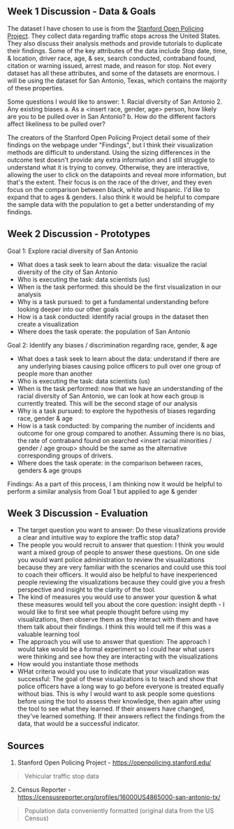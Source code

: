 ## Week 1 Discussion - Data & Goals
The dataset I have chosen to use is from the [Stanford Open Policing Project](https://openpolicing.stanford.edu/).  They collect data regarding traffic stops across the United States.  They also discuss their analysis methods and provide tutorials to duplicate their findings. Some of the key attributes of the data include Stop date, time, & location, driver race, age, & sex, search conducted, contraband found, citation or warning issued, arrest made, and reason for stop.  Not every dataset has all these attributes, and some of the datasets are enormous.  I will be using the dataset for San Antonio, Texas, which contains the majority of these properties.

Some questions I would like to answer: 
	1. Racial diversity of San Antonio
	2. Any existing biases
		a. As a <insert race, gender, age> person, how likely are you to be pulled over in San Antonio?
		b. How do the different factors affect likeliness to be pulled over?

The creators of the Stanford Open Policing Project detail some of their findings on the webpage under "Findings", but I think their visualization methods are difficult to understand.  Using the sizing differences in the outcome test doesn't provide any extra information and I still struggle to understand what it is trying to convey.  Otherwise, they are interactive, allowing the user to click on the datapoints and reveal more information, but that's the extent.  Their focus is on the race of the driver, and they even focus on the comparison between black, white and hispanic.  I'd like to expand that to ages & genders.  I also think it would be helpful to compare the sample data with the population to get a better understanding of my findings.

## Week 2 Discussion - Prototypes
Goal 1: Explore racial diversity of San Antonio
- What does a task seek to learn about the data: visualize the racial diversity of the city of San Antonio
- Who is executing the task: data scientists (us)
- When is the task performed: this should be the first visualization in our analysis 
- Why is a task pursued: to get a fundamental understanding before looking deeper into our other goals
- How is a task conducted: identify racial groups in the dataset then create a visualization
- Where does the task operate: the population of San Antonio 

Goal 2: Identify any biases / discrimination regarding race, gender, & age 
- What does a task seek to learn about the data: understand if there are any underlying biases causing police officers to pull over one group of people more than another
- Who is executing the task: data scientists (us)
- When is the task performed: now that we have an understanding of the racial diversity of San Antonio, we can look at how each group is currently treated.  This will be the second stage of our analysis
- Why is a task pursued: to explore the hypothesis of biases regarding race, gender & age
- How is a task conducted: by comparing the number of incidents and outcome for one group compared to another.  Assuming there is no bias, the rate of contraband found on searched <insert racial minorities / gender / age group> should be the same as the alternative corresponding groups of drivers. 
- Where does the task operate: in the comparison between races, genders & age groups

Findings: As a part of this process, I am thinking now it would be helpful to perform a similar analysis from Goal 1 but applied to age & gender 

## Week 3 Discussion - Evaluation

- The target question you want to answer: Do these visualizations provide a clear and intuitive way to explore the traffic stop data?
- The people you would recruit to answer that question: I think you would want a mixed group of people to answer these questions.  On one side you would want police administration to review the visualizations because they are very familiar with the scenarios and could use this tool to coach their officers.  It would also be helpful to have inexperienced people reviewing the visualizations because they could give you a fresh perspective and insight to the clarity of the tool.
- The kind of measures you would use to answer your question & what these measures would tell you about the core question: insight depth - I would like to first see what people thought before using my visualizations, then observe them as they interact with them and have them talk about their findings.  I think this would tell me if this was a valuable learning tool 
- The approach you will use to answer that question: The approach I would take would be a formal experiment so I could hear what users were thinking and see how they are interacting with the visualizations
- How would you instantiate those methods
- WHat criteria would you use to indicate that your visualization was successful: The goal of these visualizations is to teach and show that police officers have a long way to go before everyone is treated equally without bias.  This is why I would want to ask people some questions before using the tool to assess their knowledge, then again after using the tool to see what they learned.  If their answers have changed, they've learned something.  If their answers reflect the findings from the data, that would be a successful indicator.


## Sources
1. Stanford Open Policing Project - https://openpolicing.stanford.edu/
  > Vehicular traffic stop data
2. Census Reporter - https://censusreporter.org/profiles/16000US4865000-san-antonio-tx/
  > Population data conveniently formatted (original data from the US Census)
